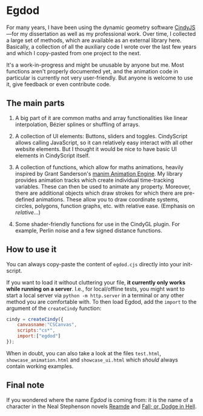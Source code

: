 # Egdod
 
For many years, I have been using the dynamic geometry software <a href="https://cindyjs.org/" target="_blank">CindyJS</a>&mdash;for my dissertation as well as my professional work. Over time, I collected a large set of methods, which are available as an external library here. Basically, a collection of all the auxiliary code I wrote over the last few years and which I copy-pasted from one project to the next. 

It's a work-in-progress and might be unusable by anyone but me. Most functions aren't properly documented yet, and the animation code in particular is currently not very user-friendly. But anyone is welcome to use it, give feedback or even contribute code.

## The main parts
1. A big part of it are common maths and array functionalities like linear interpolation, Bézier splines or shuffling of arrays.

2. A collection of UI elements: Buttons, sliders and toggles. CindyScript allows calling JavaScript, so it can relatively easy interact with all other website elements. But I thought it would be nice to have basic UI elements in CindyScript itself.

3. A collection of functions, which allow for maths animations, heavily inspired by Grant Sanderson's <a href="https://github.com/3b1b/manim" target="_blank">manim Animation Engine</a>. My library provides animation tracks which create individual time-tracking variables. These can then be used to animate any property. Moreover, there are additional objects which draw strokes for which there are pre-defined animations. These allow you to draw coordinate systems, circles, polygons, function graphs, etc. with relative ease. (Emphasis on *relative*…)

4. Some shader-friendly functions for use in the CindyGL plugin. For example, Perlin noise and a few signed distance functions.


## How to use it
You can always copy-paste the content of `egdod.cjs` directly into your init-script.

If you want to load it without cluttering your file, **it currently only works while running on a server**. I.e., for local/offline tests, you might want to start a local server via `python -m http.server` in a terminal or any other method you are comfortable with. To then load Egdod, add the `import` to the argument of the `createCindy` function:
```JavaScript
cindy = createCindy({
    canvasname:"CSCanvas",
    scripts:"cs*",
    import:["egdod"]
});
```

When in doubt, you can also take a look at the files `test.html`, `showcase_animation.html` and `showcase_ui.html` which *should* always contain working examples.

## Final note
If you wondered where the name <i>Egdod</i> is coming from: it is the name of a character in the Neal Stephenson novels <a href="https://en.wikipedia.org/wiki/Reamde" target="_blank">Reamde</a> and <a href="https://en.wikipedia.org/wiki/Fall;_or,_Dodge_in_Hell" target="_blank">Fall; or, Dodge in Hell</a>.


